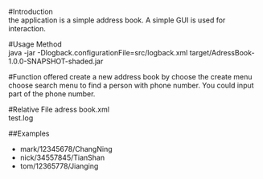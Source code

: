 #Introduction  
   the application is a simple address book. A simple GUI is used for interaction.  

#Usage Method   
   java -jar -Dlogback.configurationFile=src/logback.xml target/AdressBook-1.0.0-SNAPSHOT-shaded.jar 

#Function offered
   create a new address book by choose the create menu   
   choose search menu to find a person with phone number. You could input part of the phone number.  

#Relative File
   adress book.xml  
   test.log  

##Examples
  + mark/12345678/ChangNing 
  + nick/34557845/TianShan
  + tom/12365778/Jianging

